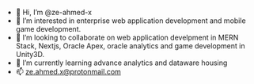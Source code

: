 - 👋 Hi, I’m @ze-ahmed-x
- 👀 I’m interested in enterprise web application development and mobile game development.
- 💞️ I’m looking to collaborate on web application develpment in MERN Stack, Nextjs, Oracle Apex, oracle analytics and game development in Unity3D.
- 🌱 I’m currently learning advance analytics and dataware housing
- 📫 ze.ahmed.x@protonmail.com

<!---
ze-ahmed-x/ze-ahmed-x is a ✨ special ✨ repository because its `README.md` (this file) appears on your GitHub profile.
You can click the Preview link to take a look at your changes.
--->
